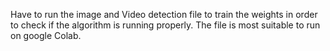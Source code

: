 Have to run the image and Video detection file to train the weights in order to check if the algorithm is running properly. 
The file is most suitable to run on google Colab.
